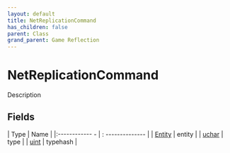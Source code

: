 ```yaml
---
layout: default
title: NetReplicationCommand
has_children: false
parent: Class
grand_parent: Game Reflection
---
```

# NetReplicationCommand
Description 

## Fields
| Type | Name |
|:------------ - | : -------------- |
| [Entity](game-reflection/classes/entity.md) | entity |
| [uchar](game-reflection/enums/uchar.md) | type |
| [uint](game-reflection/components/uint.md) | typehash |
